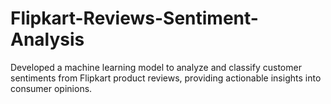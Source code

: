 # Flipkart-Reviews-Sentiment-Analysis
Developed a machine learning model to analyze and classify customer sentiments from Flipkart product reviews, providing actionable insights into consumer opinions.
